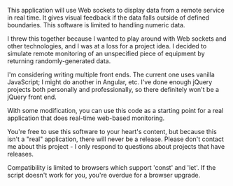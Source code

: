 This application will use Web sockets to display data from a remote service in real time.  It gives visual feedback if the data falls outside of defined boundaries.  This software is limited to handling numeric data.

I threw this together because I wanted to play around with Web sockets and other technologies, and I was at a loss for a project idea.  I decided to simulate remote monitoring of an unspecified piece of equipment by returning randomly-generated data.

I'm considering writing multiple front ends.  The current one uses vanilla JavaScript; I might do another in Angular, etc.  I've done enough jQuery projects both personally and professionally, so there definitely won't be a jQuery front end.

With some modification, you can use this code as a starting point for a real application that does real-time web-based monitoring.

You're free to use this software to your heart's content, but because this isn't a "real" application, there will never be a release.  Please don't contact me about this project - I only respond to questions about projects that have releases.

Compatibility is limited to browsers which support 'const' and 'let'.  If the script doesn't work for you, you're overdue for a browser upgrade.